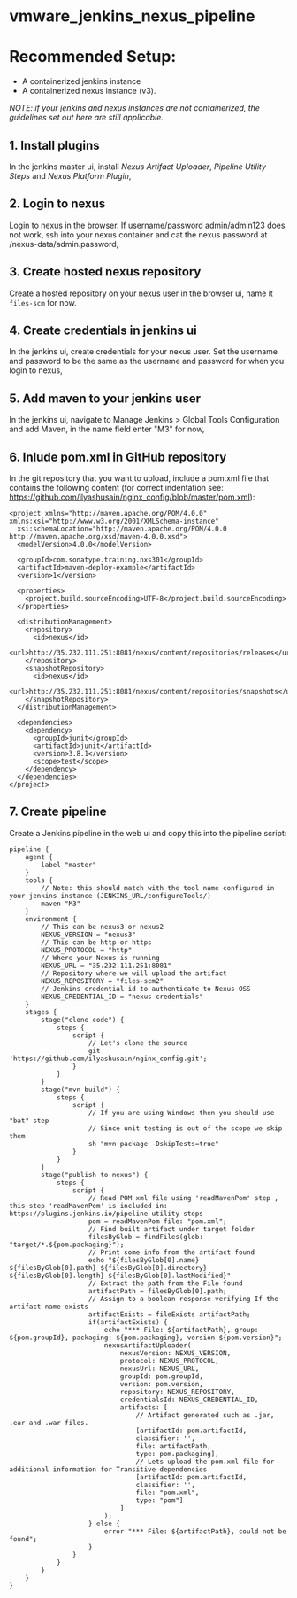 # vmware_jenkins_nexus_pipeline

# Recommended Setup:

- A containerized jenkins instance
- A containerized nexus instance (v3).

*NOTE: if your jenkins and nexus instances are not containerized, the guidelines set out here are still applicable.*

## 1. Install plugins

In the jenkins master ui, install *Nexus Artifact Uploader*, *Pipeline Utility Steps* and *Nexus Platform Plugin*,

## 2. Login to nexus

Login to nexus in the browser. If username/password admin/admin123 does not work, ssh into your nexus container and cat the nexus password at /nexus-data/admin.password,

## 3. Create hosted nexus repository

Create a hosted repository on your nexus user in the browser ui, name it `files-scm` for now.

## 4. Create credentials in jenkins ui

In the jenkins ui, create credentials for your nexus user. Set the username and password to be the same as the username and password for when you login to nexus,

## 5. Add maven to your jenkins user

In the jenkins ui, navigate to Manage Jenkins > Global Tools Configuration and add Maven, in the name field enter "M3" for now,

## 6. Inlude pom.xml in GitHub repository

In the git repository that you want to upload, include a pom.xml file that contains the following content (for correct indentation see: https://github.com/ilyashusain/nginx_config/blob/master/pom.xml):

```
<project xmlns="http://maven.apache.org/POM/4.0.0" xmlns:xsi="http://www.w3.org/2001/XMLSchema-instance"
  xsi:schemaLocation="http://maven.apache.org/POM/4.0.0 http://maven.apache.org/xsd/maven-4.0.0.xsd">
  <modelVersion>4.0.0</modelVersion>

  <groupId>com.sonatype.training.nxs301</groupId>
  <artifactId>maven-deploy-example</artifactId>
  <version>1</version>

  <properties>
    <project.build.sourceEncoding>UTF-8</project.build.sourceEncoding>
  </properties>

  <distributionManagement>
    <repository>
      <id>nexus</id>
      <url>http://35.232.111.251:8081/nexus/content/repositories/releases</url>
    </repository>
    <snapshotRepository>
      <id>nexus</id>
      <url>http://35.232.111.251:8081/nexus/content/repositories/snapshots</url>
    </snapshotRepository>
  </distributionManagement>

  <dependencies>
    <dependency>
      <groupId>junit</groupId>
      <artifactId>junit</artifactId>
      <version>3.8.1</version>
      <scope>test</scope>
    </dependency>
  </dependencies>
</project>
```

## 7. Create pipeline

Create a Jenkins pipeline in the web ui and copy this into the pipeline script:

```
pipeline {
    agent {
        label "master"
    }
    tools {
        // Note: this should match with the tool name configured in your jenkins instance (JENKINS_URL/configureTools/)
        maven "M3"
    }
    environment {
        // This can be nexus3 or nexus2
        NEXUS_VERSION = "nexus3"
        // This can be http or https
        NEXUS_PROTOCOL = "http"
        // Where your Nexus is running
        NEXUS_URL = "35.232.111.251:8081"
        // Repository where we will upload the artifact
        NEXUS_REPOSITORY = "files-scm2"
        // Jenkins credential id to authenticate to Nexus OSS
        NEXUS_CREDENTIAL_ID = "nexus-credentials"
    }
    stages {
        stage("clone code") {
            steps {
                script {
                    // Let's clone the source
                    git 'https://github.com/ilyashusain/nginx_config.git';
                }
            }
        }
        stage("mvn build") {
            steps {
                script {
                    // If you are using Windows then you should use "bat" step
                    // Since unit testing is out of the scope we skip them
                    sh "mvn package -DskipTests=true"
                }
            }
        }
        stage("publish to nexus") {
            steps {
                script {
                    // Read POM xml file using 'readMavenPom' step , this step 'readMavenPom' is included in: https://plugins.jenkins.io/pipeline-utility-steps
                    pom = readMavenPom file: "pom.xml";
                    // Find built artifact under target folder
                    filesByGlob = findFiles(glob: "target/*.${pom.packaging}");
                    // Print some info from the artifact found
                    echo "${filesByGlob[0].name} ${filesByGlob[0].path} ${filesByGlob[0].directory} ${filesByGlob[0].length} ${filesByGlob[0].lastModified}"
                    // Extract the path from the File found
                    artifactPath = filesByGlob[0].path;
                    // Assign to a boolean response verifying If the artifact name exists
                    artifactExists = fileExists artifactPath;
                    if(artifactExists) {
                        echo "*** File: ${artifactPath}, group: ${pom.groupId}, packaging: ${pom.packaging}, version ${pom.version}";
                        nexusArtifactUploader(
                            nexusVersion: NEXUS_VERSION,
                            protocol: NEXUS_PROTOCOL,
                            nexusUrl: NEXUS_URL,
                            groupId: pom.groupId,
                            version: pom.version,
                            repository: NEXUS_REPOSITORY,
                            credentialsId: NEXUS_CREDENTIAL_ID,
                            artifacts: [
                                // Artifact generated such as .jar, .ear and .war files.
                                [artifactId: pom.artifactId,
                                classifier: '',
                                file: artifactPath,
                                type: pom.packaging],
                                // Lets upload the pom.xml file for additional information for Transitive dependencies
                                [artifactId: pom.artifactId,
                                classifier: '',
                                file: "pom.xml",
                                type: "pom"]
                            ]
                        );
                    } else {
                        error "*** File: ${artifactPath}, could not be found";
                    }
                }
            }
        }
    }
}
```
